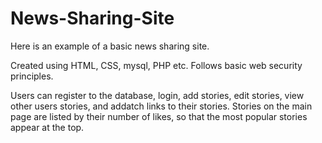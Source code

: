 # News-Sharing-Site


Here is an example of a basic news sharing site. 

Created using HTML, CSS, mysql, PHP etc. Follows basic web security principles. 

Users can register to the database, login, add stories, edit stories, view other users stories, and addatch links to their
stories. Stories on the main page are listed by their number of likes, so that the most popular stories appear at the top. 
